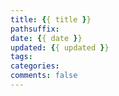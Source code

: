 ```yaml
---
title: {{ title }}
pathsuffix: 
date: {{ date }}
updated: {{ updated }}
tags:
categories:
comments: false
---
```

